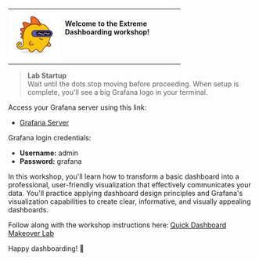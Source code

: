 <table style="border-collapse: collapse; margin-bottom: 8px;">
  <tr>
    <td style="padding: 4px;">
      <img src="./images/grot.png"
           alt="Grot the Grafana Dino"
           style="float: left; max-width: 100px; margin: 0 12px 4px 0;" />
      <span style="display: inline-block; height: 0px;"></span><br />
      <strong>Welcome to the Extreme Dashboarding workshop!</strong>
    </td>
  </tr>
</table>

> **Lab Startup**  
> Wait until the dots stop moving before proceeding. When setup is complete, you'll see a big Grafana logo in your terminal.

Access your Grafana server using this link:

- [Grafana Server]({{TRAFFIC_HOST1_3000}})

Grafana login credentials:
- **Username:** admin
- **Password:** grafana

In this workshop, you'll learn how to transform a basic dashboard into a professional, user-friendly visualization that effectively communicates your data. You'll practice applying dashboard design principles and Grafana's visualization capabilities to create clear, informative, and visually appealing dashboards.

Follow along with the workshop instructions here:
[Quick Dashboard Makeover Lab](https://github.com/grafana/quick-dashboard-makeover/blob/main/Exercices/1%20Quick-dashboard-makeover.md)

Happy dashboarding! 🎉
